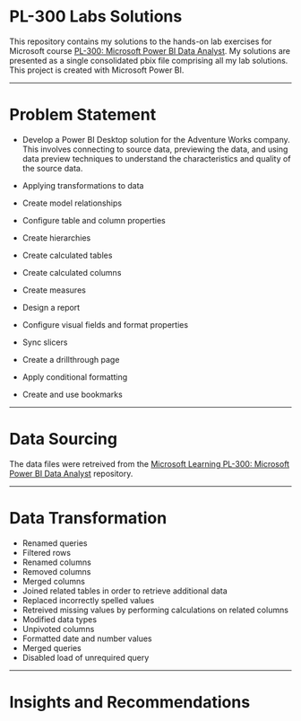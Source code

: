 # PL-300 Labs Solutions

This repository contains my solutions to the hands-on lab exercises for Microsoft course  [PL-300: Microsoft Power BI Data Analyst](https://docs.microsoft.com/en-us/learn/certifications/courses/PL-300T00). My solutions are presented as a single consolidated pbix file comprising all my lab solutions. This project is created with Microsoft Power BI.

----
# Problem Statement

- Develop a Power BI Desktop solution for the Adventure Works company. This involves connecting to source data, previewing the data, and using data preview techniques to understand the characteristics and quality of the source data.

- Applying transformations to data
- Create model relationships
- Configure table and column properties
- Create hierarchies
- Create calculated tables
- Create calculated columns
- Create measures
- Design a report
- Configure visual fields and format properties
- Sync slicers
- Create a drillthrough page
- Apply conditional formatting
- Create and use bookmarks
----
# Data Sourcing

The data files were retreived from the [Microsoft Learning PL-300: Microsoft Power BI Data Analyst](https://github.com/MicrosoftLearning/PL-300-Microsoft-Power-BI-Data-Analyst.git)  repository.

----
# Data Transformation

- Renamed queries
- Filtered rows
- Renamed columns
- Removed columns
- Merged columns
- Joined related tables in order to retrieve additional data
- Replaced incorrectly spelled values
- Retreived missing values by performing calculations on related columns
- Modified data types
- Unpivoted columns
- Formatted date and number values
- Merged queries
- Disabled load of unrequired query
----
# Insights and Recommendations
